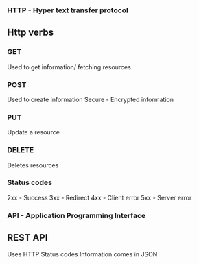 ### HTTP - Hyper text transfer protocol

## Http verbs

### GET

Used to get information/ fetching resources

### POST

Used to create information
Secure - Encrypted information

### PUT

Update a resource

### DELETE

Deletes resources

### Status codes

2xx - Success
3xx - Redirect
4xx - Client error
5xx - Server error

### API - Application Programming Interface

## REST API

Uses HTTP Status codes
Information comes in JSON
